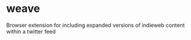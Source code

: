 weave
=====

Browser extension for including expanded versions of indieweb content within a twitter feed
